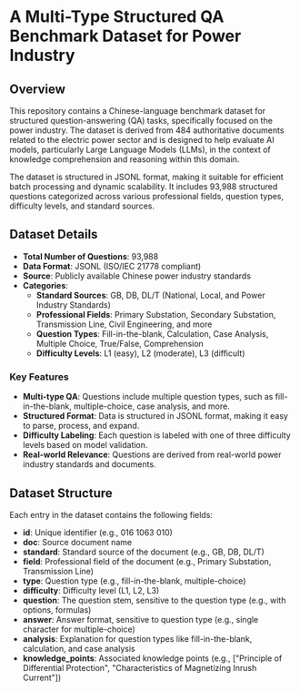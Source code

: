 # A Multi-Type Structured QA Benchmark Dataset for Power Industry

## Overview

This repository contains a Chinese-language benchmark dataset for structured question-answering (QA) tasks, specifically focused on the power industry. The dataset is derived from 484 authoritative documents related to the electric power sector and is designed to help evaluate AI models, particularly Large Language Models (LLMs), in the context of knowledge comprehension and reasoning within this domain.

The dataset is structured in JSONL format, making it suitable for efficient batch processing and dynamic scalability. It includes 93,988 structured questions categorized across various professional fields, question types, difficulty levels, and standard sources.

## Dataset Details

- **Total Number of Questions**: 93,988
- **Data Format**: JSONL (ISO/IEC 21778 compliant)
- **Source**: Publicly available Chinese power industry standards
- **Categories**: 
  - **Standard Sources**: GB, DB, DL/T (National, Local, and Power Industry Standards)
  - **Professional Fields**: Primary Substation, Secondary Substation, Transmission Line, Civil Engineering, and more
  - **Question Types**: Fill-in-the-blank, Calculation, Case Analysis, Multiple Choice, True/False, Comprehension
  - **Difficulty Levels**: L1 (easy), L2 (moderate), L3 (difficult)

### Key Features

- **Multi-type QA**: Questions include multiple question types, such as fill-in-the-blank, multiple-choice, case analysis, and more.
- **Structured Format**: Data is structured in JSONL format, making it easy to parse, process, and expand.
- **Difficulty Labeling**: Each question is labeled with one of three difficulty levels based on model validation.
- **Real-world Relevance**: Questions are derived from real-world power industry standards and documents.

## Dataset Structure

Each entry in the dataset contains the following fields:

- **id**: Unique identifier (e.g., 016 1063 010)
- **doc**: Source document name
- **standard**: Standard source of the document (e.g., GB, DB, DL/T)
- **field**: Professional field of the document (e.g., Primary Substation, Transmission Line)
- **type**: Question type (e.g., fill-in-the-blank, multiple-choice)
- **difficulty**: Difficulty level (L1, L2, L3)
- **question**: The question stem, sensitive to the question type (e.g., with options, formulas)
- **answer**: Answer format, sensitive to question type (e.g., single character for multiple-choice)
- **analysis**: Explanation for question types like fill-in-the-blank, calculation, and case analysis
- **knowledge_points**: Associated knowledge points (e.g., ["Principle of Differential Protection", "Characteristics of Magnetizing Inrush Current"])
